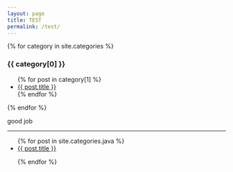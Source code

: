 ```yaml
---
layout: page
title: TEST
permalink: /test/
---
```


{% for category in site.categories %}
  <h3>{{ category[0] }}</h3>
  <ul>
    {% for post in category[1] %}
      <li><a href="{{ post.url }}">{{ post.title }}</a></li>
    {% endfor %}
  </ul>
{% endfor %}


good job

------
<ul>
{% for post in site.categories.java %}
      <li><a href="{{ post.url }}">{{ post.title }}</a></li>
    
{% endfor %}
</ul>